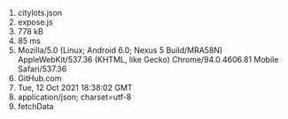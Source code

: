 1. citylots.json
2. expose.js
3. 778 kB
4. 85 ms
5. Mozilla/5.0 (Linux; Android 6.0; Nexus 5 Build/MRA58N) AppleWebKit/537.36 (KHTML, like Gecko) Chrome/94.0.4606.81 Mobile Safari/537.36
6. GitHub.com
7. Tue, 12 Oct 2021 18:38:02 GMT
8. application/json; charset=utf-8
9. fetchData